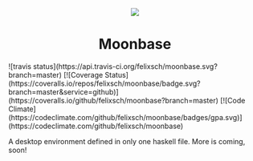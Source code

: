 <p align="center"><img src="/../master/share/logo-middle.png?raw=true" /></p>
<h1 align="center">Moonbase</h1>
![travis status](https://api.travis-ci.org/felixsch/moonbase.svg?branch=master) [![Coverage Status](https://coveralls.io/repos/felixsch/moonbase/badge.svg?branch=master&service=github)](https://coveralls.io/github/felixsch/moonbase?branch=master) [![Code Climate](https://codeclimate.com/github/felixsch/moonbase/badges/gpa.svg)](https://codeclimate.com/github/felixsch/moonbase)

A desktop environment defined in only one haskell file. More is coming, soon!
